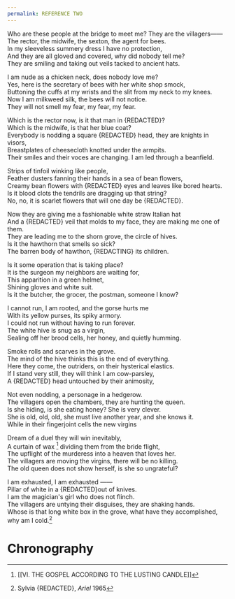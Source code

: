 ```yaml
---
permalink: REFERENCE TWO
---
```

Who are these people at the bridge to meet me? They are the villagers——  
The rector, the midwife, the sexton, the agent for bees.  
In my sleeveless summery dress I have no protection,  
And they are all gloved and covered, why did nobody tell me?  
They are smiling and taking out veils tacked to ancient hats.  
  
I am nude as a chicken neck, does nobody love me?  
Yes, here is the secretary of bees with her white shop smock,  
Buttoning the cuffs at my wrists and the slit from my neck to my knees.  
Now I am milkweed silk, the bees will not notice.  
They will not smell my fear, my fear, my fear.  
  
Which is the rector now, is it that man in {REDACTED}?  
Which is the midwife, is that her blue coat?  
Everybody is nodding a square {REDACTED} head, they are knights in visors,  
Breastplates of cheesecloth knotted under the armpits.  
Their smiles and their voces are changing. I am led through a beanfield.  
  
Strips of tinfoil winking like people,  
Feather dusters fanning their hands in a sea of bean flowers,  
Creamy bean flowers with {REDACTED} eyes and leaves like bored hearts.  
Is it blood clots the tendrils are dragging up that string?  
No, no, it is scarlet flowers that will one day be {REDACTED}.  
  
Now they are giving me a fashionable white straw Italian hat  
And a {REDACTED} veil that molds to my face, they are making me one of them.  
They are leading me to the shorn grove, the circle of hives.  
Is it the hawthorn that smells so sick?  
The barren body of hawthon, {REDACTING} its children.  
  
Is it some operation that is taking place?  
It is the surgeon my neighbors are waiting for,  
This apparition in a green helmet,  
Shining gloves and white suit.  
Is it the butcher, the grocer, the postman, someone I know?  
  
I cannot run, I am rooted, and the gorse hurts me  
With its yellow purses, its spiky armory.  
I could not run without having to run forever.  
The white hive is snug as a virgin,  
Sealing off her brood cells, her honey, and quietly humming.  
  
Smoke rolls and scarves in the grove.  
The mind of the hive thinks this is the end of everything.  
Here they come, the outriders, on their hysterical elastics.  
If I stand very still, they will think I am cow-parsley,  
A {REDACTED} head untouched by their animosity,  
  
Not even nodding, a personage in a hedgerow.  
The villagers open the chambers, they are hunting the queen.  
Is she hiding, is she eating honey? She is very clever.  
She is old, old, old, she must live another year, and she knows it.  
While in their fingerjoint cells the new virgins  
  
Dream of a duel they will win inevitably,  
A curtain of wax [^l] dividing them from the bride flight,  
The upflight of the murderess into a heaven that loves her.  
The villagers are moving the virgins, there will be no killing.  
The old queen does not show herself, is she so ungrateful?  
  
I am exhausted, I am exhausted ——  
Pillar of white in a {REDACTED}out of knives.  
I am the magician's girl who does not flinch.  
The villagers are untying their disguises, they are shaking hands.  
Whose is that long white box in the grove, what have they accomplished, why am I cold.[^s]
# Chronography

[^s]: Sylvia {REDACTED}, *Ariel*[^a] 1965
[^a]: lexDef **{Noen||prodverb} “Ariel” ||| a word, a wind, a lion, a gallop, a ghost | “Shakespeare’s air spirit, Hebrew’s lion of God, Sylvia {REDACTED}’s {named | untamed} steed || freedom reins, reins are severed.”**
[^l]: [[VI. THE GOSPEL ACCORDING TO THE LUSTING CANDLE]]